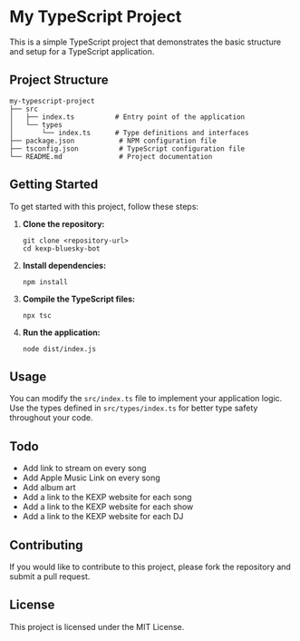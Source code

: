 # My TypeScript Project

This is a simple TypeScript project that demonstrates the basic structure and setup for a TypeScript application.

## Project Structure

```
my-typescript-project
├── src
│   ├── index.ts          # Entry point of the application
│   └── types
│       └── index.ts      # Type definitions and interfaces
├── package.json           # NPM configuration file
├── tsconfig.json          # TypeScript configuration file
└── README.md              # Project documentation
```

## Getting Started

To get started with this project, follow these steps:

1. **Clone the repository:**
   ```
   git clone <repository-url>
   cd kexp-bluesky-bot
   ```

2. **Install dependencies:**
   ```
   npm install
   ```

3. **Compile the TypeScript files:**
   ```
   npx tsc
   ```

4. **Run the application:**
   ```
   node dist/index.js
   ```

## Usage

You can modify the `src/index.ts` file to implement your application logic. Use the types defined in `src/types/index.ts` for better type safety throughout your code.

## Todo
* Add link to stream on every song
* Add Apple Music Link on every song
* Add album art
* Add a link to the KEXP website for each song
* Add a link to the KEXP website for each show
* Add a link to the KEXP website for each DJ


## Contributing

If you would like to contribute to this project, please fork the repository and submit a pull request.

## License

This project is licensed under the MIT License.
